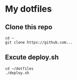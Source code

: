 # My dotfiles
## Clone this repo
```
cd ~
git clone https://github.com...
```
## Excute deploy.sh
```
cd ~/dotfiles
./deploy.sh
```
